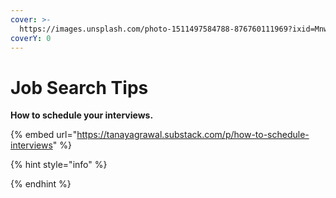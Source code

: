 ```yaml
---
cover: >-
  https://images.unsplash.com/photo-1511497584788-876760111969?ixid=MnwxMjA3fDB8MHxwaG90by1wYWdlfHx8fGVufDB8fHx8&ixlib=rb-1.2.1&auto=format&fit=crop&w=3432&q=80
coverY: 0
---
```


# Job Search Tips

**How to schedule your interviews.**

{% embed url="https://tanayagrawal.substack.com/p/how-to-schedule-interviews" %}

{% hint style="info" %}

{% endhint %}
